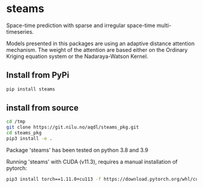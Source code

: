 # steams

Space-time prediction with sparse and irregular space-time multi-timeseries.

Models presented in this packages are using an adaptive distance attention mechanism.
The weight of the attention are based either on the Ordinary Kriging equation system or the Nadaraya-Watson Kernel.

## Install from PyPi
```bash
pip install steams
```


## install from source
```bash
cd /tmp
git clone https://git.nilu.no/aqdl/steams_pkg.git
cd steams_pkg
pip3 install -e .
```

Package 'steams' has been tested on python 3.8 and 3.9

Running 'steams' with CUDA (v11.3), requires a manual installation of pytorch:
```bash
pip3 install torch==1.11.0+cu113 -f https://download.pytorch.org/whl/cu113/torch_stable.html
```
